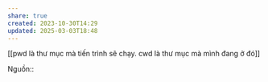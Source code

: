 ```yaml
---
share: true
created: 2023-10-30T14:29
updated: 2025-03-03T18:48
---
```

[[pwd là thư mục mà tiến trình sẽ chạy. cwd là thư mục mà mình đang ở đó]]

Nguồn:: 